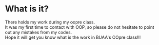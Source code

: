 # What is it?
There holds my work during my oopre class.     
It was my first time to contact with OOP, so please do not hesitate to point out any mistakes from my codes.     
Hope it will get you know what is the work in BUAA's OOpre class!!!
